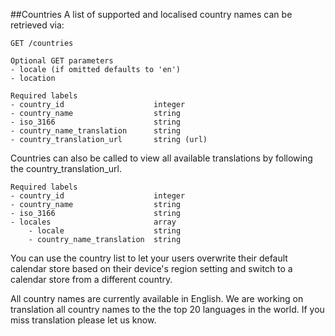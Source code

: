 ##Countries
A list of supported and localised country names can be retrieved via:
```
GET /countries

Optional GET parameters
- locale (if omitted defaults to 'en')
- location

Required labels
- country_id					integer
- country_name					string
- iso_3166						string
- country_name_translation		string
- country_translation_url		string (url)
```

Countries can also be called to view all available translations by following the country_translation_url.
```
Required labels
- country_id					integer
- country_name					string
- iso_3166						string
- locales						array
	- locale					string
	- country_name_translation	string
```

You can use the country list to let your users overwrite their default calendar store based on their device's region setting and switch to a calendar store from a different country.

All country names are currently available in English. We are working on translation all country names to the the top 20 languages in the world. If you miss translation please let us know.